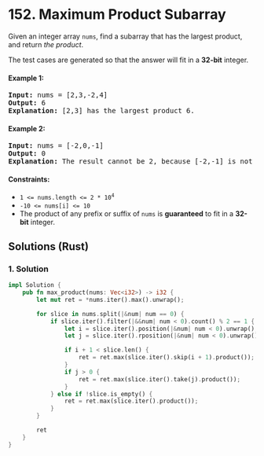 # 152. Maximum Product Subarray
Given an integer array `nums`, find a subarray that has the largest product, and return *the product*.

The test cases are generated so that the answer will fit in a **32-bit** integer.

#### Example 1:
<pre>
<strong>Input:</strong> nums = [2,3,-2,4]
<strong>Output:</strong> 6
<strong>Explanation:</strong> [2,3] has the largest product 6.
</pre>

#### Example 2:
<pre>
<strong>Input:</strong> nums = [-2,0,-1]
<strong>Output:</strong> 0
<strong>Explanation:</strong> The result cannot be 2, because [-2,-1] is not a subarray.
</pre>

#### Constraints:
* <code>1 <= nums.length <= 2 * 10<sup>4</sup></code>
* `-10 <= nums[i] <= 10`
* The product of any prefix or suffix of `nums` is **guaranteed** to fit in a **32-bit** integer.

## Solutions (Rust)

### 1. Solution
```Rust
impl Solution {
    pub fn max_product(nums: Vec<i32>) -> i32 {
        let mut ret = *nums.iter().max().unwrap();

        for slice in nums.split(|&num| num == 0) {
            if slice.iter().filter(|&&num| num < 0).count() % 2 == 1 {
                let i = slice.iter().position(|&num| num < 0).unwrap();
                let j = slice.iter().rposition(|&num| num < 0).unwrap();

                if i + 1 < slice.len() {
                    ret = ret.max(slice.iter().skip(i + 1).product());
                }
                if j > 0 {
                    ret = ret.max(slice.iter().take(j).product());
                }
            } else if !slice.is_empty() {
                ret = ret.max(slice.iter().product());
            }
        }

        ret
    }
}
```
